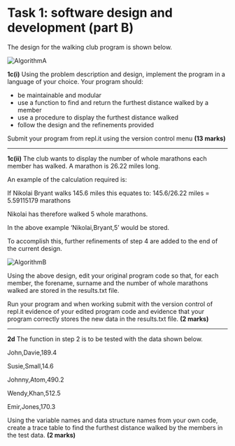# Task 1: software design and development (part B)  

The design for the walking club program is shown below.  

![AlgorithmA](https://storage.googleapis.com/replit/images/1614624283097_7d407d65c151bd62636dda7bc1b5075c.png)
 
**1c(i)** Using the problem description and design, implement the program in a language of your choice. Your program should:  

- be maintainable and modular  
- use a function to find and return the furthest distance walked by a member  
- use a procedure to display the furthest distance walked  
- follow the design and the refinements provided  

Submit your program from repl.it using the version control menu **(13 marks)**  

***

**1c(ii)** The club wants to display the number of whole marathons each member has walked. A marathon is 26.22 miles long.  

An example of the calculation required is:  

If Nikolai Bryant walks 145.6 miles this equates to: 145.6/26.22 miles = 5.59115179 marathons 

Nikolai has therefore walked 5 whole marathons.  

In the above example ‘Nikolai,Bryant,5’ would be stored.  

To accomplish this, further refinements of step 4 are added to the end of the current design.  

![AlgorithmB](https://storage.googleapis.com/replit/images/1614624282947_c4b6f1cb2025d06b8c9ac1cf12ce99ef.png)

Using the above design, edit your original program code so that, for each member, the forename, surname and the number of whole marathons walked are stored in the results.txt file.  

Run your program and when working submit with the version control of repl.it evidence of your edited program code and evidence that your program correctly stores the new data in the results.txt file. **(2 marks)**  

***

**2d** The function in step 2 is to be tested with the data shown below.  

John,Davie,189.4  

Susie,Small,14.6  

Johnny,Atom,490.2  

Wendy,Khan,512.5  

Emir,Jones,170.3  

Using the variable names and data structure names from your own code, create a trace table to find the furthest distance walked by the members in the test data.   **(2 marks)**  
